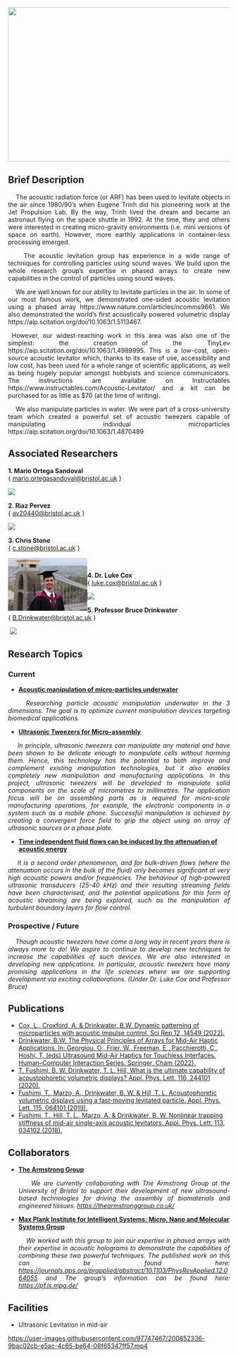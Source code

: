 <img align="middle" src = "https://user-images.githubusercontent.com/97747467/205339709-5b84953f-b99d-456c-96e3-bf885fc9c0e8.JPG" width ="1000" height = "350"> 

## Brief Description
<p align="justify">&nbsp;&nbsp;&nbsp;&nbsp;The acoustic radiation force (or ARF) has been used to levitate objects in the air since 1980/90’s when Eugene Trinh did his pioneering work at the Jet Propulsion Lab. By the way, Trinh lived the dream and became an astronaut flying on the space shuttle in 1992. At the time, they and others were interested in creating micro-gravity environments (i.e. mini versions of space on earth). However, more earthly applications in container-less processing emerged.

<p align="justify">&nbsp;&nbsp;&nbsp;&nbsp;The acoustic levitation group has experience in a wide range of techniques for controlling particles using sound waves. We build upon the whole research group’s expertise in phased arrays to create new capabilities in the control of particles using sound waves.</p>

<p align="justify">&nbsp;&nbsp;&nbsp;&nbsp;We are well known for our ability to levitate particles in the air. In some of our most famous work, we demonstrated one-sided acoustic levitation using a phased array https://www.nature.com/articles/ncomms9661. We also demonstrated the world’s first acoustically powered volumetric display https://aip.scitation.org/doi/10.1063/1.5113467.</p>

<p align="justify">&nbsp;However, our widest-reaching work in this area was also one of the simplest: the creation of the TinyLev https://aip.scitation.org/doi/10.1063/1.4989995. This is a low-cost, open-source acoustic levitator which, thanks to its ease of use, accessibility and low cost, has been used for a whole range of scientific applications, as well as being hugely popular amongst hobbyists and science communicators. The instructions are available on Instructables https://www.instructables.com/Acoustic-Levitator/  and a kit can be purchased for as little as $70 (at the time of writing).</p>

<p align="justify">&nbsp;&nbsp;&nbsp;&nbsp;We also manipulate particles in water. We were part of a cross-university team which created a powerful set of acoustic tweezers capable of manipulating individual microparticles https://aip.scitation.org/doi/10.1063/1.4870489 </p>


## Associated Researchers

**1. Mario Ortega Sandoval**  
   { mario.ortegasandoval@bristol.ac.uk } 

&nbsp;&nbsp;<img align="left" src = "https://user-images.githubusercontent.com/97747467/200842756-227e4e53-bbc9-4448-99f3-1aba2338e409.png" width ="150">   

**2. Riaz Pervez** \
   { av20440@bristol.ac.uk }

&nbsp;&nbsp;&nbsp;&nbsp;<img align="left" src = "https://user-images.githubusercontent.com/97747467/200842686-7895092d-078a-420e-bf5c-beb0e5208914.jpeg" width ="180">

**3. Chris Stone** \
   { c.stone@bristol.ac.uk }

&nbsp;&nbsp;&nbsp;&nbsp;<img align="left" src = "https://github.com/Mrpervez/undt-handbook-v1.0_riaz/blob/main/book/template/projects/Chris.jpg" width ="180">

**4. Dr. Luke Cox** \
   { luke.cox@bristol.ac.uk }

&nbsp;&nbsp;&nbsp;&nbsp;<img align="left" src = "https://user-images.githubusercontent.com/97747467/200842616-23d7b917-c2e5-4840-832e-9d11333a47ea.jpg" width ="150">

**5. Professor Bruce Drinkwater** \
   { B.Drinkwater@bristol.ac.uk }

&nbsp;<img src = "https://user-images.githubusercontent.com/97747467/200841656-62af1526-aec1-4fdc-8b33-e1c949937ac3.jpg" width ="150">



## Research Topics

### Current
 - <ins>**Acoustic manipulation of micro-particles underwater**</ins> 

*<p align="justify">&nbsp;&nbsp;&nbsp;&nbsp;Researching particle acoustic manipulation underwater in the 3 dimensions. The goal is to optimize current manipulation devices targeting biomedical applications.</p>*


 - <ins>**Ultrasonic Tweezers for Micro-assembly**</ins>

*<p align="justify">&nbsp;&nbsp;&nbsp;&nbsp;In principle, ultrasonic tweezers can manipulate any material and have been shown to be delicate enough to manipulate cells without harming them. Hence, this technology has the potential to both improve and complement existing manipulation technologies, but it also enables completely new manipulation and manufacturing applications. In this project, ultrasonic tweezers will be developed to manipulate solid components on the scale of micrometres to millimetres.  The application focus will be on assembling parts as is required for micro-scale manufacturing operations, for example, the electronic components in a system such as a mobile phone. Successful manipulation is achieved by creating a convergent force field to grip the object using an array of ultrasonic sources or a phase plate.</p>*

- <ins>**Time independent fluid flows can be induced by the attenuation of acoustic energy**</ins>

*<p align="justify">&nbsp;&nbsp;&nbsp;&nbsp;It is a second order phenomenon, and for bulk-driven flows (where the attenuation occurs in the bulk of the fluid) only becomes significant at very high acoustic powers and/or frequencies. The behaviour of high-powered ultrasonic transducers (25-40 kHz) and their resulting streaming fields have been characterised, and the potential applications for this form of acoustic streaming are being explored, such as the manipulation of turbulent boundary layers for flow control.</p>*

### Prospective / Future
 *<p align="justify">&nbsp;&nbsp;&nbsp;&nbsp;Though acoustic tweezers have come a long way in recent years there is always more to do! We aspire to continue to develop new techniques to increase the capabilities of such devices. We are also interested in developing new applications. In particular, acoustic tweezers have many promising applications in the life sciences where we are supporting development via exciting collaborations. (Under Dr. Luke Cox and Professor Bruce) </p>*

## Publications
 - [Cox, L., Croxford, A. & Drinkwater, B.W. Dynamic patterning of microparticles with acoustic impulse control. Sci Rep 12, 14549 (2022).](https://www.nature.com/articles/s41598-022-18554-5)
 - [Drinkwater, B.W. The Physical Principles of Arrays for Mid-Air Haptic Applications. In: Georgiou, O., Frier, W., Freeman, E., Pacchierotti, C., Hoshi, T. (eds) Ultrasound Mid-Air Haptics for Touchless Interfaces. Human–Computer Interaction Series. Springer, Cham (2022).](https://www.betterworldbooks.com/product/detail/9783031040429?shipto=US&curcode=USD)
 - [T. Fushimi, B. W. Drinkwater, T. L. Hill, What is the ultimate capability of acoustophoretic volumetric displays? Appl. Phys. Lett. 116, 244101 (2020).](https://aip.scitation.org/doi/full/10.1063/5.0008351)
 - [Fushimi, T., Marzo, A., Drinkwater, B. W. & Hill, T. L. Acoustophoretic volumetric displays using a fast-moving levitated particle. Appl. Phys. Lett. 115, 064101 (2019).](https://aip.scitation.org/doi/full/10.1063/1.5113467)
 - [Fushimi, T., Hill, T. L., Marzo, A. & Drinkwater, B. W. Nonlinear trapping stiffness of mid-air single-axis acoustic levitators. Appl. Phys. Lett. 113, 034102 (2018).](https://aip.scitation.org/doi/10.1063/1.5034116)
 
## Collaborators
- <ins>**The Armstrong Group**</ins>
 *<p align="justify">&nbsp;&nbsp;&nbsp;&nbsp;We are currently collaborating with The Armstrong Group at the University of Bristol to support their development of new ultrasound-based technologies for driving the assembly of biomaterials and engineered tissues.
https://thearmstronggroup.co.uk/ </p>*


- <ins>**Max Plank Institute for Intelligent Systems: Micro, Nano and Molecular Systems Group**</ins>
*<p align="justify">&nbsp;&nbsp;&nbsp;&nbsp;We worked with this group to join our expertise in phased arrays with their expertise in acoustic holograms to demonstrate the capabilities of combining these two powerful techniques. 
The published work on this can be found here: https://journals.aps.org/prapplied/abstract/10.1103/PhysRevApplied.12.064055 and
The group’s information can be found here: https://pf.is.mpg.de/  </p>*


## Facilities 

- Ultrasonic Levitation in mid-air

https://user-images.githubusercontent.com/97747467/200852336-9bac02cb-e5ac-4c65-be64-08f65347ff57.mp4

